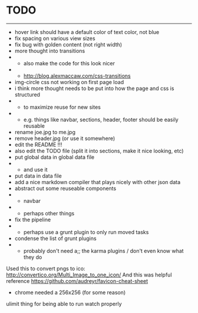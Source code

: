 # TODO
________

- hover link should have a default color of text color, not blue
- fix spacing on various view sizes
- fix bug with golden content (not right width)
- more thought into transitions
- - also make the code for this look nicer
- - http://blog.alexmaccaw.com/css-transitions
- img-circle css not working on first page load
- i think more thought needs to be put into how the page and css is structured
- - to maximize reuse for new sites
- - e.g. things like navbar, sections, header, footer should be easily reusable
- rename joe.jpg to me.jpg
- remove header.jpg (or use it somewhere)
- edit the README !!!
- also edit the TODO file (split it into sections, make it nice looking, etc)
- put global data in global data file
- - and use it
- put data in data file
- add a nice markdown compiler that plays nicely with other json data
- abstract out some reuseable components
- - navbar
- - perhaps other things
- fix the pipeline
- - perhaps use a grunt plugin to only run moved tasks
- condense the list of grunt plugins
- - probably don't need a;; the karma plugins / don't even know what they do

Used this to convert pngs to ico:
http://convertico.org/Multi_Image_to_one_icon/
And this was helpful reference
https://github.com/audreyr/favicon-cheat-sheet

- chrome needed a 256x256 (for some reason)

ulimit thing for being able to run watch properly